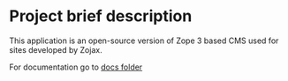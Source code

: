 Project brief description
=========================

This application is an open-source version of Zope 3 based CMS used for sites developed by Zojax.

For documentation go to [docs folder](https://github.com/Zojax/zojax.cms/docs)
